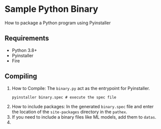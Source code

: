 # Sample Python Binary
How to package a Python program using Pyinstaller

## Requirements
- Python 3.8+
- Pyinstaller
- Fire

## Compiling
1. How to Compile: The `binary.py` act as the entrypoint for Pyinstaller.
    ```
    pyinstaller binary.spec # execute the spec file
    ```
2. How to include packages: In the generated `binary.spec` file and enter the location of the `site-packages` directory in the `pathex`.
3. If you need to include a binary files like ML models, add them to `datas`.
4.
